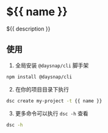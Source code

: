 # ${{ name }}

${{ description }}


## 使用

1. 全局安装 `@daysnap/cli` 脚手架
```bash
npm install @daysnap/cli
```

2. 在你的项目目录下执行
```bash 
dsc create my-project -t {{ name }}
```

3. 更多命令可以执行 `dsc -h` 查看
```bash
dsc -h
```

